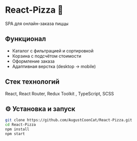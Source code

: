 # React-Pizza 🍕

SPA для онлайн-заказа пиццы

##  Функционал
- Каталог с фильтрацией и сортировкой
- Корзина с подсчётом стоимости
- Оформление заказа
- Адаптивная верстка (desktop → mobile)

##  Стек технологий
React, React Router, Redux Toolkit , TypeScript, SCSS

## ⚙️ Установка и запуск
```bash
git clone https://github.com/AugustCoonCat/React-Pizza.git
cd React-Pizza
npm install
npm start
